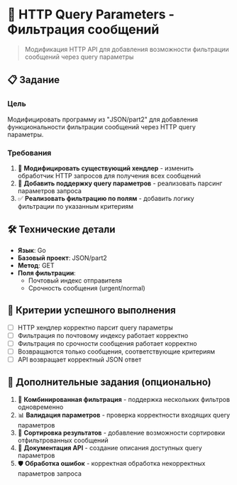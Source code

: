 # 🎯 HTTP Query Parameters - Фильтрация сообщений

> Модификация HTTP API для добавления возможности фильтрации сообщений через query параметры

## 📋 Задание

### Цель
Модифицировать программу из "JSON/part2" для добавления функциональности фильтрации сообщений через HTTP query параметры.

### Требования
1. 🔧 **Модифицировать существующий хендлер** - изменить обработчик HTTP запросов для получения всех сообщений
2. 🚀 **Добавить поддержку query параметров** - реализовать парсинг параметров запроса
3. ✅ **Реализовать фильтрацию по полям** - добавить логику фильтрации по указанным критериям

## 🛠 Технические детали

- **Язык**: Go
- **Базовый проект**: JSON/part2
- **Метод**: GET
- **Поля фильтрации**:
  - Почтовый индекс отправителя
  - Срочность сообщения (urgent/normal)

## 🎯 Критерии успешного выполнения

- [ ] HTTP хендлер корректно парсит query параметры
- [ ] Фильтрация по почтовому индексу работает корректно
- [ ] Фильтрация по срочности сообщения работает корректно
- [ ] Возвращаются только сообщения, соответствующие критериям
- [ ] API возвращает корректный JSON ответ

## 🤝 Дополнительные задания (опционально)

1. 🎨 **Комбинированная фильтрация** - поддержка нескольких фильтров одновременно
2. 📊 **Валидация параметров** - проверка корректности входящих query параметров
3. 🔄 **Сортировка результатов** - добавление возможности сортировки отфильтрованных сообщений
4. 📝 **Документация API** - создание описания доступных query параметров
5. 🛡 **Обработка ошибок** - корректная обработка некорректных параметров запроса
